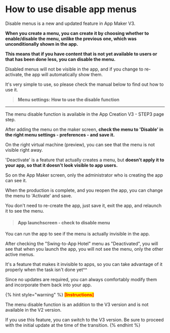 # How to use disable app menus

Disable menus is a new and updated feature in App Maker V3.

**When you create a menu, you can create it by choosing whether to enable/disable the menu, unlike the previous one, which was unconditionally shown in the app.**

**This means that if you have content that is not yet available to users or that has been done less, you can disable the menu.**

Disabled menus will not be visible in the app, and if you change to re-activate, the app will automatically show them.

It's very simple to use, so please check the manual below to find out how to use it.

> **Menu settings: How to use the disable function**

***

​The menu disable function is available in the App Creation V3 - STEP3 page step.

After adding the menu on the maker screen, **check the menu to 'Disable' in the right menu settings - preferences - and save it.**

On the right virtual machine (preview), you can see that the menu is not visible right away.

'Deactivate' is a feature that actually creates a menu, but **doesn't apply it to your app, so that it doesn't look visible to app users.**

So on the App Maker screen, only the administrator who is creating the app can see it.

When the production is complete, and you reopen the app, you can change the menu to 'Activate' and save.

You don't need to re-create the app, just save it, exit the app, and relaunch it to see the menu.

> #### App launchscreen - check to disable menu

You can run the app to see if the menu is actually invisible in the app.

After checking the "Swing-to-App Hotel" menu as "Deactivated", you will see that when you launch the app, you will not see the menu, only the other active menus.

It's a feature that makes it invisible to apps, so you can take advantage of it properly when the task isn't done yet^^

Since no updates are required, you can always comfortably modify them and incorporate them back into your app.

{% hint style="warning" %}
<mark style="color:red;">**\[Instructions]**</mark>

The menu disable function is an addition to the V3 version and is not available in the V2 version.

If you use this feature, you can switch to the V3 version. Be sure to proceed with the initial update at the time of the transition.
{% endhint %}

**​**

​
